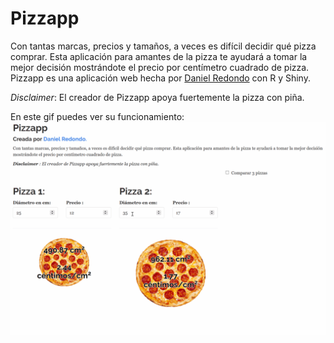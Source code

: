 # Pizzapp

Con tantas marcas, precios y tamaños, a veces es difícil decidir qué pizza comprar. Esta aplicación para amantes de la pizza te ayudará a tomar la mejor decisión mostrándote el precio por centímetro cuadrado de pizza. Pizzapp es una aplicación web hecha por [Daniel Redondo](https://danielredondo.com/) con R y Shiny.

*Disclaimer*: El creador de Pizzapp apoya fuertemente la pizza con piña.

En este gif puedes ver su funcionamiento:
![](www/pizzapp.gif)
